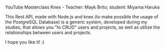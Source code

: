 YouTube Masterclass Knex - Teacher: Mayk Brito; student: Miyama Haruka

This Rest API, made with Node.js and knex (to make possible the usage of the PostgreSQL Database) is a generic system, developed during my studies, that allows you "to CRUD" users and projects, as well as utilize the relationships between users and projects.

I hope you like it! :)

